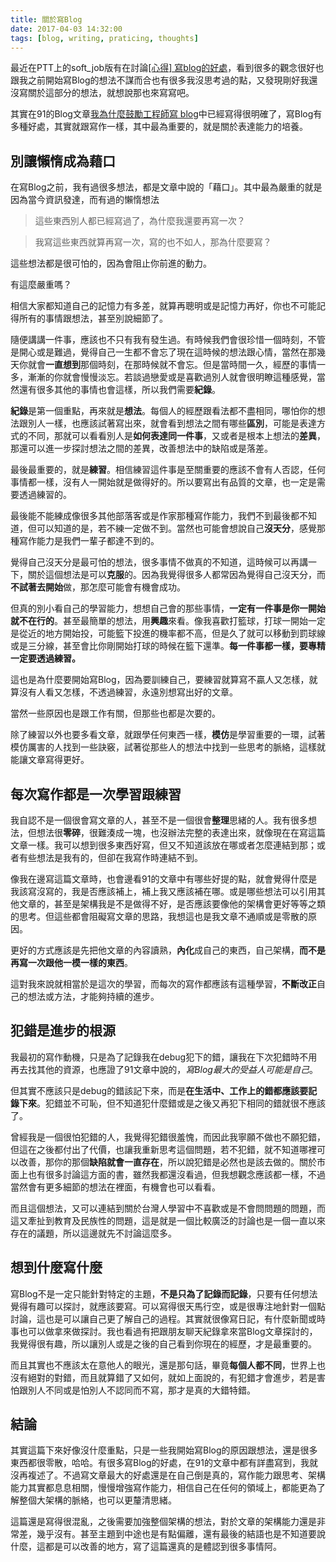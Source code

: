 ```yaml
---
title: 關於寫Blog
date: 2017-04-03 14:32:00
tags: [blog, writing, praticing, thoughts]
---
```


最近在PTT上的soft_job版有在討論[[心得] 寫blog的好處](https://www.ptt.cc/bbs/Soft_Job/M.1490515107.A.62D.html)，看到很多的觀念很好也跟我之前開始寫Blog的想法不謀而合也有很多我沒思考過的點，又發現剛好我還沒寫關於這部分的想法，就想說那也來寫寫吧。

其實在91的Blog文章[我為什麼鼓勵工程師寫 blog](https://dotblogs.com.tw/hatelove/2017/03/26/why-engineers-should-keep-blogging)中已經寫得很明確了，寫Blog有多種好處，其實就跟寫作一樣，其中最為重要的，就是關於表達能力的培養。

## 別讓懶惰成為藉口

在寫Blog之前，我有過很多想法，都是文章中說的「藉口」。其中最為嚴重的就是因為當今資訊發達，而有過的懶惰想法

> 這些東西別人都已經寫過了，為什麼我還要再寫一次？

> 我寫這些東西就算再寫一次，寫的也不如人，那為什麼要寫？

這些想法都是很可怕的，因為會阻止你前進的動力。

有這麼嚴重嗎？

相信大家都知道自己的記憶力有多差，就算再聰明或是記憶力再好，你也不可能記得所有的事情跟想法，甚至別說細節了。

隨便講講一件事，應該也不只有我有發生過。有時候我們會很珍惜一個時刻，不管是開心或是難過，覺得自己一生都不會忘了現在這時候的想法跟心情，當然在那幾天你就會**一直想到**那個時刻，在那時候就不會忘。但是當時間一久，經歷的事情一多，漸漸的你就會慢慢淡忘。若談過戀愛或是喜歡過別人就會很明瞭這種感覺，當然還有很多其他的事情也會這樣，所以我們需要**紀錄**。

**紀錄**是第一個重點，再來就是**想法**。每個人的經歷跟看法都不盡相同，哪怕你的想法跟別人一樣，也應該試著寫出來，就會看到想法之間有哪些**區別**，可能是表達方式的不同，那就可以看看別人是**如何表達同一件事**，又或者是根本上想法的**差異**，那還可以進一步探討想法之間的差異，改善想法中的缺陷或是落差。

最後最重要的，就是**練習**。相信練習這件事是至關重要的應該不會有人否認，任何事情都一樣，沒有人一開始就是做得好的。所以要寫出有品質的文章，也一定是需要透過練習的。

最後能不能練成像很多其他部落客或是作家那種寫作能力，我們不到最後都不知道，但可以知道的是，若不練一定做不到。當然也可能會想說自己**沒天分**，感覺那種寫作能力是我們一輩子都達不到的。

覺得自己沒天分是最可怕的想法，很多事情不做真的不知道，這時候可以再講一下，關於這個想法是可以**克服**的。因為我覺得很多人都常因為覺得自己沒天分，而**不試著去開始**做，那怎麼可能會有機會成功。

但真的別小看自己的學習能力，想想自己會的那些事情，**一定有一件事是你一開始就不在行的**。甚至最簡單的想法，用**興趣**來看。像我喜歡打籃球，打球一開始一定是從近的地方開始投，可能籃下投進的機率都不高，但是久了就可以移動到罰球線或是三分線，甚至會比你剛開始打球的時候在籃下還準。**每一件事都一樣，要專精一定要透過練習。**

這也是為什麼要開始寫Blog，因為要訓練自己，要練習就算寫不贏人又怎樣，就算沒有人看又怎樣，不透過練習，永遠別想寫出好的文章。

當然一些原因也是跟工作有關，但那些也都是次要的。

除了練習以外也要多看文章，就跟學任何東西一樣，**模仿**是學習重要的一環，試著模仿厲害的人找到一些訣竅，試著從那些人的想法中找到一些思考的脈絡，這樣就能讓文章寫得更好。

## 每次寫作都是一次學習跟練習

我自認不是一個很會寫文章的人，甚至不是一個很會**整理**思緒的人。我有很多想法，但想法很**零碎**，很難湊成一塊，也沒辦法完整的表達出來，就像現在在寫這篇文章一樣。我可以想到很多東西好寫，但又不知道該放在哪或者怎麼連結到那；或者有些想法是我有的，但卻在我寫作時連結不到。

像我在邊寫這篇文章時，也會邊看91的文章中有哪些好提的點，就會覺得什麼是我該寫沒寫的，我是否應該補上，補上我又應該補在哪。或是哪些想法可以引用其他文章的，甚至是架構我是不是做得不好，是否應該要像他的架構會更好等等之類的思考。但這些都會阻礙寫文章的思路，我想這也是我文章不通順或是零散的原因。

更好的方式應該是先把他文章的內容讀熟，**內化**成自己的東西，自己架構，**而不是再寫一次跟他一模一樣的東西**。

這對我來說就相當於是這次的學習，而每次的寫作都應該有這種學習，**不斷改正**自己的想法或方法，才能夠持續的進步。

## 犯錯是進步的根源

我最初的寫作動機，只是為了記錄我在debug犯下的錯，讓我在下次犯錯時不用再去找其他的資源，也應證了91文章中說的，*寫Blog最大的受益人可能是自己*。

但其實不應該只是debug的錯該記下來，而是**在生活中、工作上的錯都應該要記錄下來**。犯錯並不可恥，但不知道犯什麼錯或是之後又再犯下相同的錯就很不應該了。

曾經我是一個很怕犯錯的人，我覺得犯錯很羞愧，而因此我寧願不做也不願犯錯，但這在之後都付出了代價，也讓我重新思考這個問題，若不犯錯，就不知道哪裡可以改善，那你的那個**缺陷就會一直存在**，所以說犯錯是必然也是該去做的。關於市面上也有很多討論這方面的書，雖然我都還沒看過，但我想觀念應該都一樣，不過當然會有更多細節的想法在裡面，有機會也可以看看。

而且這個想法，又可以連結到關於台灣人學習中不喜歡或是不會問問題的問題，而這又牽扯到教育及民族性的問題，這是就是一個比較廣泛的討論也是一個一直以來存在的議題，所以這邊就先不討論這麼多。

## 想到什麼寫什麼

寫Blog不是一定只能針對特定的主題，**不是只為了記錄而記錄**，只要有任何想法覺得有趣可以探討，就應該要寫。可以寫得很天馬行空，或是很專注地針對一個點討論，這也是可以讓自己更了解自己的過程。其實就很像寫日記，有什麼新聞或時事也可以做拿來做探討。我也看過有把跟朋友聊天紀錄拿來當Blog文章探討的，我覺得很有趣，所以讓別人或是之後的自己看到你現在的經歷，才是最重要的。

而且其實也不應該太在意他人的眼光，還是那句話，畢竟**每個人都不同**，世界上也沒有絕對的對錯，而且就算錯了又如何，就如上面說的，有犯錯才會進步，若是害怕跟別人不同或是怕別人不認同而不寫，那才是真的大錯特錯。

## 結論

其實這篇下來好像沒什麼重點，只是一些我開始寫Blog的原因跟想法，還是很多東西都很零散，哈哈。有很多寫Blog的好處，在91的文章中都有詳盡寫到，我就沒再複述了。不過寫文章最大的好處還是在自己倒是真的，寫作能力跟思考、架構能力其實都息息相關，慢慢增強寫作能力，相信自己在任何的領域上，都能更為了解整個大架構的脈絡，也可以更釐清思緒。

這篇還是寫得很混亂，之後需要加強整個架構的想法，對於文章的架構能力還是非常差，幾乎沒有。甚至主題到中途也是有點偏離，還有最後的結語也是不知道要說什麼，這都是可以改善的地方，寫了這篇還真的是體認到很多事情阿。
